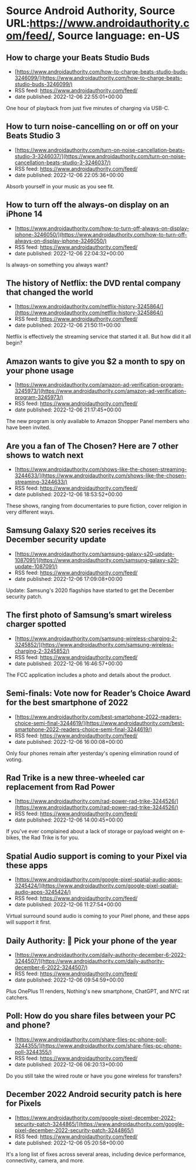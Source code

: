 # Source Android Authority, Source URL:https://www.androidauthority.com/feed/, Source language: en-US

## How to charge your Beats Studio Buds
 - [https://www.androidauthority.com/how-to-charge-beats-studio-buds-3246099/](https://www.androidauthority.com/how-to-charge-beats-studio-buds-3246099/)
 - RSS feed: https://www.androidauthority.com/feed/
 - date published: 2022-12-06 22:55:01+00:00

One hour of playback from just five minutes of charging via USB-C.

## How to turn noise-cancelling on or off on your Beats Studio 3
 - [https://www.androidauthority.com/turn-on-noise-cancellation-beats-studio-3-3246037/](https://www.androidauthority.com/turn-on-noise-cancellation-beats-studio-3-3246037/)
 - RSS feed: https://www.androidauthority.com/feed/
 - date published: 2022-12-06 22:05:36+00:00

Absorb yourself in your music as you see fit.

## How to turn off the always-on display on an iPhone 14
 - [https://www.androidauthority.com/how-to-turn-off-always-on-display-iphone-3246050/](https://www.androidauthority.com/how-to-turn-off-always-on-display-iphone-3246050/)
 - RSS feed: https://www.androidauthority.com/feed/
 - date published: 2022-12-06 22:04:32+00:00

Is always-on something you always want?

## The history of Netflix: the DVD rental company that changed the world
 - [https://www.androidauthority.com/netflix-history-3245864/](https://www.androidauthority.com/netflix-history-3245864/)
 - RSS feed: https://www.androidauthority.com/feed/
 - date published: 2022-12-06 21:50:11+00:00

Netflix is effectively the streaming service that started it all. But how did it all begin?

## Amazon wants to give you $2 a month to spy on your phone usage
 - [https://www.androidauthority.com/amazon-ad-verification-program-3245973/](https://www.androidauthority.com/amazon-ad-verification-program-3245973/)
 - RSS feed: https://www.androidauthority.com/feed/
 - date published: 2022-12-06 21:17:45+00:00

The new program is only available to Amazon Shopper Panel members who have been invited.

## Are you a fan of The Chosen? Here are 7 other shows to watch next
 - [https://www.androidauthority.com/shows-like-the-chosen-streaming-3244633/](https://www.androidauthority.com/shows-like-the-chosen-streaming-3244633/)
 - RSS feed: https://www.androidauthority.com/feed/
 - date published: 2022-12-06 18:53:52+00:00

These shows, ranging from documentaries to pure fiction, cover religion in very different ways.

## Samsung Galaxy S20 series receives its December security update
 - [https://www.androidauthority.com/samsung-galaxy-s20-update-1087091/](https://www.androidauthority.com/samsung-galaxy-s20-update-1087091/)
 - RSS feed: https://www.androidauthority.com/feed/
 - date published: 2022-12-06 17:09:08+00:00

Update: Samsung's 2020 flagships have started to get the December security patch.

## The first photo of Samsung’s smart wireless charger spotted
 - [https://www.androidauthority.com/samsung-wireless-charging-2-3245852/](https://www.androidauthority.com/samsung-wireless-charging-2-3245852/)
 - RSS feed: https://www.androidauthority.com/feed/
 - date published: 2022-12-06 16:46:57+00:00

The FCC application includes a photo and details about the product.

## Semi-finals: Vote now for Reader’s Choice Award for the best smartphone of 2022
 - [https://www.androidauthority.com/best-smartphone-2022-readers-choice-semi-final-3244619/](https://www.androidauthority.com/best-smartphone-2022-readers-choice-semi-final-3244619/)
 - RSS feed: https://www.androidauthority.com/feed/
 - date published: 2022-12-06 16:00:08+00:00

Only four phones remain after yesterday's opening elimination round of voting.

## Rad Trike is a new three-wheeled car replacement from Rad Power
 - [https://www.androidauthority.com/rad-power-rad-trike-3244526/](https://www.androidauthority.com/rad-power-rad-trike-3244526/)
 - RSS feed: https://www.androidauthority.com/feed/
 - date published: 2022-12-06 14:00:45+00:00

If you've ever complained about a lack of storage or payload weight on e-bikes, the Rad Trike is for you.

## Spatial Audio support is coming to your Pixel via these apps
 - [https://www.androidauthority.com/google-pixel-spatial-audio-apps-3245424/](https://www.androidauthority.com/google-pixel-spatial-audio-apps-3245424/)
 - RSS feed: https://www.androidauthority.com/feed/
 - date published: 2022-12-06 11:27:54+00:00

Virtual surround sound audio is coming to your Pixel phone, and these apps will support it first.

## Daily Authority: 📱 Pick your phone of the year
 - [https://www.androidauthority.com/daily-authority-december-6-2022-3244507/](https://www.androidauthority.com/daily-authority-december-6-2022-3244507/)
 - RSS feed: https://www.androidauthority.com/feed/
 - date published: 2022-12-06 09:54:59+00:00

Plus OnePlus 11 renders, Nothing's new smartphone, ChatGPT, and NYC rat catchers.

## Poll: How do you share files between your PC and phone?
 - [https://www.androidauthority.com/share-files-pc-phone-poll-3244355/](https://www.androidauthority.com/share-files-pc-phone-poll-3244355/)
 - RSS feed: https://www.androidauthority.com/feed/
 - date published: 2022-12-06 06:20:13+00:00

Do you still take the wired route or have you gone wireless for transfers?

## December 2022 Android security patch is here for Pixels
 - [https://www.androidauthority.com/google-pixel-december-2022-security-patch-3244865/](https://www.androidauthority.com/google-pixel-december-2022-security-patch-3244865/)
 - RSS feed: https://www.androidauthority.com/feed/
 - date published: 2022-12-06 05:20:58+00:00

It's a long list of fixes across several areas, including device performance, connectivity, camera, and more.
